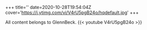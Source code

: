 +++
title=''
date=2020-10-28T19:54:04Z
cover='https://i.ytimg.com/vi/V4rU5pgB24o/hqdefault.jpg'
+++

All content belongs to GlennBeck.
{{< youtube V4rU5pgB24o >}}
